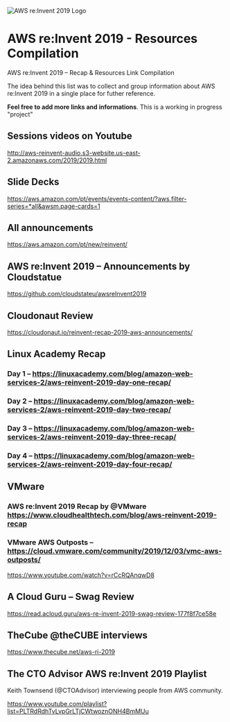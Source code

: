 
![AWS re:Invent 2019 Logo](https://github.com/valdecircarvalho/aws-reinvent2019/blob/master/AWS-re-Invent.png)

# AWS re:Invent 2019 - Resources Compilation

AWS re:Invent 2019 – Recap &amp; Resources Link Compilation

The idea behind this list was to collect and group information about AWS re:Invent 2019 in a single place for futher reference. 

**Feel free to add more links and informations**. This is a working in progress "project"


## Sessions videos on Youtube
http://aws-reinvent-audio.s3-website.us-east-2.amazonaws.com/2019/2019.html

## Slide Decks
https://aws.amazon.com/pt/events/events-content/?aws.filter-series=*all&awsm.page-cards=1

## All announcements
https://aws.amazon.com/pt/new/reinvent/

## AWS re:Invent 2019 – Announcements by Cloudstatue
https://github.com/cloudstateu/awsreInvent2019

## Cloudonaut Review
https://cloudonaut.io/reinvent-recap-2019-aws-announcements/

## Linux Academy Recap

### Day 1 – https://linuxacademy.com/blog/amazon-web-services-2/aws-reinvent-2019-day-one-recap/

### Day 2 – https://linuxacademy.com/blog/amazon-web-services-2/aws-reinvent-2019-day-two-recap/

### Day 3 – https://linuxacademy.com/blog/amazon-web-services-2/aws-reinvent-2019-day-three-recap/

### Day 4 – https://linuxacademy.com/blog/amazon-web-services-2/aws-reinvent-2019-day-four-recap/

## VMware

### AWS re:Invent 2019 Recap by @VMware https://www.cloudhealthtech.com/blog/aws-reinvent-2019-recap

### VMware AWS Outposts – https://cloud.vmware.com/community/2019/12/03/vmc-aws-outposts/

https://www.youtube.com/watch?v=rCcRQAnqwD8

## A Cloud Guru – Swag Review
https://read.acloud.guru/aws-re-invent-2019-swag-review-177f8f7ce58e

## TheCube @theCUBE interviews
https://www.thecube.net/aws-ri-2019
 
## The CTO Advisor AWS re:Invent 2019 Playlist
Keith Townsend (@CTOAdvisor) interviewing people from AWS community.

https://www.youtube.com/playlist?list=PLTRdRdhTyLvpGrLTjCWtwoznONH4BmMUu 
